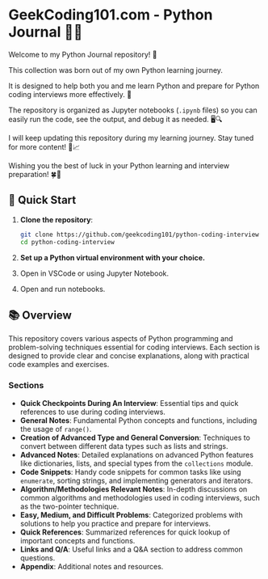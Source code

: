 # GeekCoding101.com - Python Journal 🐍📓

Welcome to my Python Journal repository! 🌟 

This collection was born out of my own Python learning journey. 

It is designed to help both you and me learn Python and prepare for Python coding interviews more effectively. 🚀

The repository is organized as Jupyter notebooks (`.ipynb` files) so you can easily run the code, see the output, and debug it as needed. 🖥️🔍

I will keep updating this repository during my learning journey. Stay tuned for more content! 🔄📈

Wishing you the best of luck in your Python learning and interview preparation! 🍀📘


## 🚀 Quick Start

1. **Clone the repository**:
   ```sh
   git clone https://github.com/geekcoding101/python-coding-interview
   cd python-coding-interview
   ```

2. **Set up a Python virtual environment with your choice.**

3. Open in VSCode or using Jupyter Notebook.

4. Open and run notebooks.

## 📚 Overview

This repository covers various aspects of Python programming and problem-solving techniques essential for coding interviews. Each section is designed to provide clear and concise explanations, along with practical code examples and exercises.

### Sections

- **Quick Checkpoints During An Interview**: Essential tips and quick references to use during coding interviews.
- **General Notes**: Fundamental Python concepts and functions, including the usage of `range()`.
- **Creation of Advanced Type and General Conversion**: Techniques to convert between different data types such as lists and strings.
- **Advanced Notes**: Detailed explanations on advanced Python features like dictionaries, lists, and special types from the `collections` module.
- **Code Snippets**: Handy code snippets for common tasks like using `enumerate`, sorting strings, and implementing generators and iterators.
- **Algorithm/Methodologies Relevant Notes**: In-depth discussions on common algorithms and methodologies used in coding interviews, such as the two-pointer technique.
- **Easy, Medium, and Difficult Problems**: Categorized problems with solutions to help you practice and prepare for interviews.
- **Quick References**: Summarized references for quick lookup of important concepts and functions.
- **Links and Q/A**: Useful links and a Q&A section to address common questions.
- **Appendix**: Additional notes and resources.
